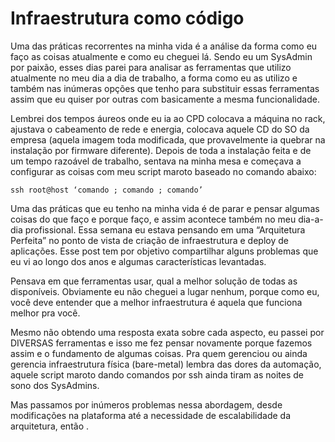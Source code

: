 # Infraestrutura como código

Uma das práticas recorrentes na minha vida é a análise da forma como eu faço as coisas atualmente e como eu cheguei lá. Sendo eu um SysAdmin por paixão, esses dias parei para analisar as ferramentas que utilizo atualmente no meu dia a dia de trabalho, a forma como eu as utilizo e também nas inúmeras opções que tenho para substituir essas ferramentas assim que eu quiser por outras com basicamente a mesma funcionalidade.

Lembrei dos tempos áureos onde eu ia ao CPD colocava a máquina no rack, ajustava o cabeamento de rede e energia, colocava aquele CD do SO da empresa (aquela imagem toda modificada, que provavelmente ia quebrar na instalação por firmware diferente). Depois de toda a instalação feita e de um tempo razoável de trabalho, sentava na minha mesa e começava a configurar as coisas com meu script maroto baseado no comando abaixo:

```shell
ssh root@host ‘comando ; comando ; comando’
```

Uma das práticas que eu tenho na minha vida é de parar e pensar algumas coisas do que faço e porque faço, e assim acontece também no meu dia-a-dia profissional. Essa semana eu estava pensando em uma “Arquitetura Perfeita” no ponto de vista de criação de infraestrutura e deploy de aplicações. Esse post tem por objetivo compartilhar alguns problemas que eu vi ao longo dos anos e algumas características levantadas.

Pensava em que ferramentas usar, qual a melhor solução de todas as disponíveis. Obviamente eu não cheguei a lugar nenhum, porque como eu, você deve entender que a melhor infraestrutura é aquela que funciona melhor pra você.

Mesmo não obtendo uma resposta exata sobre cada aspecto, eu passei por DIVERSAS ferramentas e isso me fez pensar novamente porque fazemos assim e o fundamento de algumas coisas. Pra quem gerenciou ou ainda gerencia infraestrutura física (bare-metal) lembra das dores da automação, aquele script maroto dando comandos por ssh ainda tiram as noites de sono dos SysAdmins.

Mas passamos por inúmeros problemas nessa abordagem, desde modificações na plataforma até a necessidade de escalabilidade da arquitetura, então .
